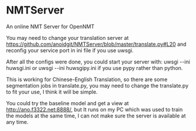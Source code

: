 # NMTServer
An online NMT Server for OpenNMT

You may need to change your translation server at https://github.com/anoidgit/NMTServer/blob/master/translate.py#L20 and reconfig your service port in ini file if you use uwsgi.

After all the configs were done, you could start your server with:
uwsgi --ini huwsgi.ini
or
uwsgi --ini huwsgipy.ini
if you use pypy rather than python.

This is working for Chinese-English Translation, so there are some segmentation jobs in translate.py, you may need to change the translate.py to fit your use, I think it will be simple.

You could try the baseline model and get a view at http://ano.f3322.net:8888/, but It runs on my PC which was used to train the models at the same time, I can not make sure the server is available at any time.
